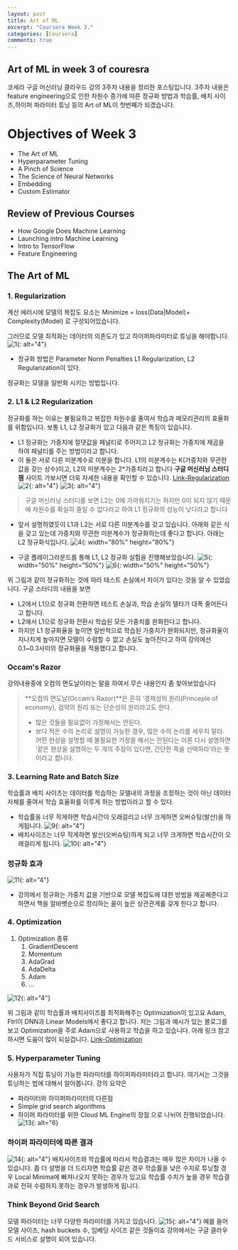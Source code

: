 ```yaml
---
layout: post
title: Art of ML
excerpt: "Coursera Week 3."
categories: [Coursera]
comments: true
---
```


## Art of ML in week 3 of couresra
코세라 구글 머신러닝 클라우드 강의 3주차 내용을 정리한 포스팅입니다. 
3주차 내용은 feature engineering으로 인한 차원수 증가에 따른 정규화 방법과 학습률, 배치 사이즈,하이퍼 파라미터 튜닝 등의
Art of ML이 첫번째가 되겠습니다. 

# Objectives of Week 3

* The Art of ML
* Hyperparameter Tuning
* A Pinch of Science
* The Science of Neural Networks
* Embedding
* Custom Estimator

## Review of Previous Courses
- How Google Does Machine Learning
- Launching intro Machine Learning
- Intro to TensorFlow
- Feature Engineering

## The Art of ML
### 1. Regularization
계산 에러시에 모델의 복잡도 요소는
Minimize = loss(Data|Model)+ Complexity(Model)
로 구성되어있습니다. 

그러므로 모델 최적화는 데이터의 의존도가 있고 하이퍼파라미터로 튜닝을 해야합니다. 
![1](https://user-images.githubusercontent.com/26396102/46058190-c806a780-c194-11e8-943b-40df69d9a496.PNG){: alt="4"}

- 정규화 방법은 Parameter Norm Penalties L1 Regularization, L2 Regularization이 있다. 

정규화는 모델을 일반화 시키는 방법입니다. 

### 2. L1 & L2 Regularization
정규화를 하는 이유는 불필요하고 복잡한 차원수를 줄여서 학습과 메모리관리의 효율화를 위함입니다. 
보통 L1, L2 정규화가 있고 다음과 같은 특징이 있습니다.

- L1 정규화는 가중치에 절댓값을 페널티로 주어지고 L2 정규화는 가중치에 제곱을 하여 페널티를 주는 방법이라고 합니다. 
- 이 둘은 서로 다른 미분계수로 미분을 합니다. 
   L1의 미분계수는 K(가중치와 무관한 값을 갖는 상수)이고, L2의 미분계수는 2*가중치라고 합니다 
   <strong>구글 머신러닝 스터디 잼</strong> 사이트 가보시면 더욱 자세한 내용을 확인할 수 있습니다.
[Link-Regularization](https://developers.google.com/machine-learning/crash-course/regularization-for-sparsity/l1-regularization?hl=ko) 
![2](https://user-images.githubusercontent.com/26396102/46059078-ae675f00-c198-11e8-9ca7-7aeb9bf0ea3d.PNG){: alt="4"}
![3](https://user-images.githubusercontent.com/26396102/46059217-511fdd80-c199-11e8-8c1b-8a26d7d0dcbc.PNG){: alt="4"}
> 구글 머신러닝 스터디를 보면 L2는 0에 가까워지기는 하지만 0이 되지 않기 때문에 차원수를 확실히 줄일 수 없다라고 하여 L1 정규화의 성능이 낫다라고 합니다

- 앞서 설명하였듯이 L1과 L2는 서로 다른 미분계수를 갖고 있습니다. 아래와 같은 식을 갖고 있는데 가중치와 무관한 미분계수가 정규화하는데 좋다고 합니다. 아래는 L2 정규화식입니다. 
![4](https://user-images.githubusercontent.com/26396102/46059377-f0dd6b80-c199-11e8-8a7b-497a90ba60ec.PNG){: width="80%" height="80%"}


- 구글 플레이그라운드를 통해 L1, L2 정규화 실험을 진행해보았습니다. 
![5](https://user-images.githubusercontent.com/26396102/46060561-c2ae5a80-c19e-11e8-9936-4930faa7fda3.PNG){: width="50%" height="50%"}
![6](https://user-images.githubusercontent.com/26396102/46060604-e40f4680-c19e-11e8-85f7-71ce12dfc9ec.PNG){: width="50%" height="50%"}

위 그림과 같이 정규화하는 것에 따라 테스트 손실에서 차이가 있다는 것을 알 수 있었습니다.
구글 스터디의 내용을 보면
- L2에서 L1으로 정규화 전환하면 테스트 손실과, 학습 손실의 델타가 대폭 줄어든다고 합니다. 
- L2에서 L1으로 정규화 전환시 학습된 모든 가중치를 완화한다고 합니다. 
- 하지만 L1 정규화율을 높이면 일반적으로 학습된 가중치가 완화되지만, 정규화율이 지나치게 높아지면 모델이 수렴할 수 없고 손실도 높아진다고 하여 강의에선 0.1~0.3사이의 정규화율을 적용했다고 합니다. 

### Occam's Razor
강의내용중에 오컴의 면도날이라는 말을 하여서 무슨 내용인지 좀 찾아보았습니다 

>**오컴의 면도날(Occam’s Razor)**은 흔히 ‘경제성의 원리(Princeple of economy), 검약의 원리 또는 단순성의 원리라고도 한다. 
>-	많은 것들을 필요없이 가정해서는 안된다. 
>-	보다 적은 수의 논리로 설명이 가능한 경우, 많은 수의 논리를 세우지 말라.
>어떤 현상을 설명할 때 불필요한 가정을 해서는 안된다는 이론 다시 설명하면 ‘같은 현상을 설명하는 두 개의 주장이 있다면, 간단한 쪽을 선택하라’라는 뜻이라고 합니다. 

### 3. Learning Rate and Batch Size
학습률과 배치 사이즈는 데이터를 학습하는 모델내의 과정을 조정하는 것이 아닌 데이터 자체를 줄여서 학습 효율화를 이루게 하는 방법이라고 할 수 있다. 
- 학습률을 너무 작게하면 학습시간이 오래걸리고 너무 크게하면 오버슈팅(발산)을 하게됩니다. 
![9](https://user-images.githubusercontent.com/26396102/46061493-ca233300-c1a1-11e8-88b6-8fd4de26c442.PNG){: alt="4"}
- 배치사이즈는 너무 작게하면 발산(오버슈팅)하게 되고 너무 크게하면 학습시간이 오래걸리게 됩니다.
![10](https://user-images.githubusercontent.com/26396102/46061685-72d19280-c1a2-11e8-88db-1afbbf97d799.PNG){: alt="4"}

### 정규화 효과
![11](https://user-images.githubusercontent.com/26396102/46061808-d52a9300-c1a2-11e8-8527-43f01e695716.PNG){: alt="4"}
- 강의에서 정규화는 가중치 값을 기반으로 모델 복잡도에 대한 방법을 제공해준다고하면서 책을 알바벳순으로 정리하는 꼴이 높은 상관관계를 갖게 한다고 합니다. 

### 4. Optimization
1. Optimization 종류
   1. GradientDescent
   2. Momentum
   3. AdaGrad
   4. AdaDelta
   5. Adam
   6. ...

![12](https://user-images.githubusercontent.com/26396102/46062112-c09aca80-c1a3-11e8-886f-c8dfe800f36c.PNG){: alt="4"}

위 그림과 같이 학습률과 배치사이즈를 최적화해주는 Optimization이 있고요 Adam, Ftrl이 DNN과 Linear Models에서 좋다고 합니다. 저는 그림과 예시가 있는 블로그를 보고 Optimization을 주로 Adam으로 사용하고 학습을 하고 있습니다. 아래 링크 참고하시면 도움이 많이 되실겁니다.
[Link-Optimization](http://shuuki4.github.io/deep%20learning/2016/05/20/Gradient-Descent-Algorithm-Overview.html)

### 5. Hyperparameter Tuning
사용자가 직접 튜닝이 가능한 파라미터를 하이퍼파라미터라고 합니다. 여기서는 그것을 튜닝하는 법에 대해서 알아봅니다. 
강의 요약은
- 파라미터와 하이퍼파라미터의 다른점
- Simple grid search algorithms
- 하이퍼 파라미터를 위한 Cloud ML Engine의 장점
으로 나뉘어 진행되었습니다.
![13](https://user-images.githubusercontent.com/26396102/46062607-5125da80-c1a5-11e8-8709-6c689118c642.PNG){: alt="6}

### 하이퍼 파라미터에 따른 결과 
![14](https://user-images.githubusercontent.com/26396102/46062780-d27d6d00-c1a5-11e8-8cf2-226d92b1cbfc.PNG){: alt="4"}
배치사이즈와 학습률에 따라서 학습결과는 매우 많은 차이가 나올 수 있습니다. 
좀 더 설명을 더 드리자면 학습률 같은 경우 학습률을 낮은 수치로 튜닝할 경우 Local Minima에 빠져나오지 못하는 경우가 있고요 학습률 수치가 높을 경우 학습결과로 전혀 수렴하지 못하는 경우가 발생하게 됩니다. 

### Think Beyond Grid Search
모델 파라미터는 너무 다양한 파라미터를 가지고 있습니다. 
![15](https://user-images.githubusercontent.com/26396102/46063080-bd550e00-c1a6-11e8-959b-793d2227b3bd.PNG){: alt="4"}
예를 들어 모델 사이즈, hash buckets 수, 임베딩 사이즈 같은 것들이죠 강의에서는 구글 클라우드 서비스로 설명이 되어 있습니다. 



